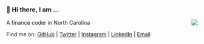 ### 👋 Hi there, I am ...

<img align="right" src="https://github-readme-stats.vercel.app/api?username=Bazinga-0411&show_icons=true&icon_color=0366d6&bg_color=ffffff&hide_title=true" />

A finance coder in North Carolina

Find me on: [GitHub](https://github.com/Bazinga-0411) | [Twitter](https://twitter.com/Bazinga419) | [Instagram](https://www.instagram.com/lilyhuanglalala/) | [LinkedIn](  https://www.linkedin.com/in/QinyangHuang/) | [Email](mailto:qhuang26@ncsu.edu)

